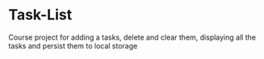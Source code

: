 # Task-List

Course project for adding a tasks, delete and clear them, displaying all the tasks and persist them to local storage
